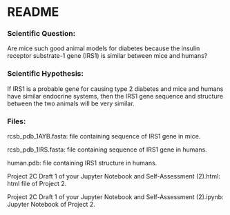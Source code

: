 # README



### Scientific Question: 
Are mice such good animal models for diabetes because the insulin receptor substrate-1 gene (IRS1) is similar between mice and humans?

### Scientific Hypothesis: 
If IRS1 is a probable gene for causing type 2 diabetes and mice and humans have similar endocrine systems, then the IRS1 gene sequence and structure between the two animals will be very similar. 

### Files:
  
  rcsb_pdb_1AYB.fasta: file containing sequence of IRS1 gene in mice.
  
  rcsb_pdb_1IRS.fasta: file containing sequence of IRS1 gene in humans. 
  
  human.pdb: file containing IRS1 structure in humans. 

  Project 2C Draft 1 of your Jupyter Notebook and Self-Assessment (2).html: html file of Project 2.
  
  Project 2C Draft 1 of your Jupyter Notebook and Self-Assessment (2).ipynb: Jupyter Notebook of Project 2.
